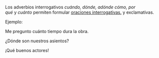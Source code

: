 Los adverbios interrogativos _cuándo, dónde, adónde cómo, por qué_ y _cuánto_ permiten formular [oraciones interrogativas.](https://espanol.lingolia.com/es/gramatica/estructura-de-la-oracion/oraciones-interrogativas "Las oraciones interrogativas") y exclamativas.

Ejemplo:

Me pregunto cuánto tiempo dura la obra.

¿Dónde son nuestros asientos?

¡Qué buenos actores!